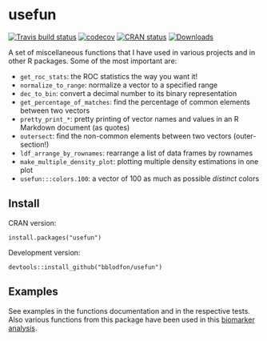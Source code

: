 # usefun

<!-- badges: start -->
[![Travis build status](https://travis-ci.com/bblodfon/usefun.svg?branch=master)](https://travis-ci.com/bblodfon/usefun)
[![codecov](https://codecov.io/gh/bblodfon/usefun/branch/master/graph/badge.svg)](https://codecov.io/gh/bblodfon/usefun)
[![CRAN status](https://www.r-pkg.org/badges/version/usefun)](https://cran.r-project.org/package=usefun)
[![Downloads](https://cranlogs.r-pkg.org/badges/usefun)](https://cran.r-project.org/package=usefun)
<!-- badges: end -->

A set of miscellaneous functions that I have used in various projects and in other R packages. 
Some of the most important are:

- `get_roc_stats`: the ROC statistics the way you want it!
- `normalize_to_range`: normalize a vector to a specified range
- `dec_to_bin`: convert a decimal number to its binary representation
- `get_percentage_of_matches`: find the percentage of common elements between two vectors
- `pretty_print_*`: pretty printing of vector names and values in an R Markdown document (as quotes)
- `outersect`: find the non-common elements between two vectors (outer-section!)
- `ldf_arrange_by_rownames`: rearrange a list of data frames by rownames
- `make_multiple_density_plot`: plotting multiple density estimations in one plot
- `usefun:::colors.100`: a vector of 100 as much as possible *distinct* colors

## Install

CRAN version:
```
install.packages("usefun")
```

Development version:
```
devtools::install_github("bblodfon/usefun")
```
## Examples

See examples in the functions documentation and in the respective tests. 
Also various functions from this package have been used in this [biomarker analysis](https://bblodfon.github.io/gitsbe-model-analysis/atopo/cell-lines-2500/).
